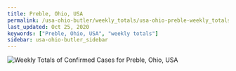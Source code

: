 ```yaml
---
title: Preble, Ohio, USA
permalink: /usa-ohio-butler/weekly_totals/usa-ohio-preble-weekly_totals.html
last_updated: Oct 25, 2020
keywords: ["Preble, Ohio, USA", "weekly totals"]
sidebar: usa-ohio-butler_sidebar
---
```


![Weekly Totals of Confirmed Cases for Preble, Ohio, USA](/covid_tracker/images/graphs/usa-ohio-preble-weekly_totals_graph.png)
